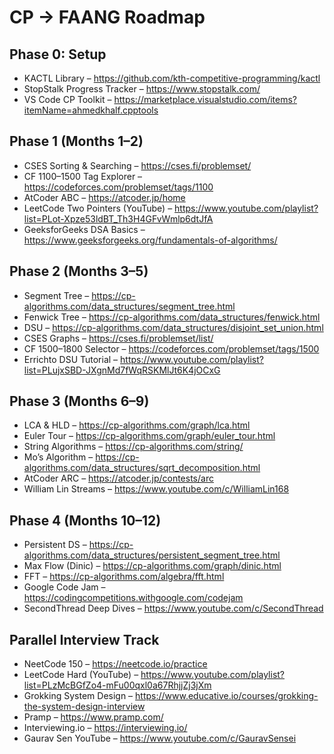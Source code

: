 # CP → FAANG Roadmap

## Phase 0: Setup
- KACTL Library – https://github.com/kth-competitive-programming/kactl  
- StopStalk Progress Tracker – https://www.stopstalk.com/  
- VS Code CP Toolkit – https://marketplace.visualstudio.com/items?itemName=ahmedkhalf.cpptools  

## Phase 1 (Months 1–2)
- CSES Sorting & Searching – https://cses.fi/problemset/  
- CF 1100–1500 Tag Explorer – https://codeforces.com/problemset/tags/1100  
- AtCoder ABC – https://atcoder.jp/home 
- LeetCode Two Pointers (YouTube) – https://www.youtube.com/playlist?list=PLot-Xpze53ldBT_Th3H4GFvWmlp6dtJfA  
- GeeksforGeeks DSA Basics – https://www.geeksforgeeks.org/fundamentals-of-algorithms/  

## Phase 2 (Months 3–5)
- Segment Tree – https://cp-algorithms.com/data_structures/segment_tree.html  
- Fenwick Tree – https://cp-algorithms.com/data_structures/fenwick.html  
- DSU – https://cp-algorithms.com/data_structures/disjoint_set_union.html  
- CSES Graphs – https://cses.fi/problemset/list/  
- CF 1500–1800 Selector – https://codeforces.com/problemset/tags/1500  
- Errichto DSU Tutorial – https://www.youtube.com/playlist?list=PLujxSBD-JXgnMd7fWqRSKMlJt6K4jOCxG  

## Phase 3 (Months 6–9)
- LCA & HLD – https://cp-algorithms.com/graph/lca.html  
- Euler Tour – https://cp-algorithms.com/graph/euler_tour.html  
- String Algorithms – https://cp-algorithms.com/string/  
- Mo’s Algorithm – https://cp-algorithms.com/data_structures/sqrt_decomposition.html  
- AtCoder ARC – https://atcoder.jp/contests/arc  
- William Lin Streams – https://www.youtube.com/c/WilliamLin168  

## Phase 4 (Months 10–12)
- Persistent DS – https://cp-algorithms.com/data_structures/persistent_segment_tree.html  
- Max Flow (Dinic) – https://cp-algorithms.com/graph/dinic.html  
- FFT – https://cp-algorithms.com/algebra/fft.html  
- Google Code Jam – https://codingcompetitions.withgoogle.com/codejam  
- SecondThread Deep Dives – https://www.youtube.com/c/SecondThread  

## Parallel Interview Track
- NeetCode 150 – https://neetcode.io/practice  
- LeetCode Hard (YouTube) – https://www.youtube.com/playlist?list=PLzMcBGfZo4-mFu00qxl0a67RhjjZj3jXm  
- Grokking System Design – https://www.educative.io/courses/grokking-the-system-design-interview  
- Pramp – https://www.pramp.com/  
- Interviewing.io – https://interviewing.io/  
- Gaurav Sen YouTube – https://www.youtube.com/c/GauravSensei  
